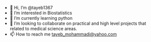 - 👋 Hi, I’m @tayeb1367
- 👀 I’m interested in Biostatistics
- 🌱 I’m currently learning python
- 💞️ I’m looking to collaborate on practical and high level projects that related to medical science areas.
- 📫 How to reach me tayeb_mohammadi@yahoo.com

<!---
tayeb1367/tayeb1367 is a ✨ special ✨ repository because its `README.md` (this file) appears on your GitHub profile.
You can click the Preview link to take a look at your changes.
--->
